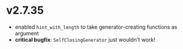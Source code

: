 # v2.7.35

* enabled `hint_with_length` to take generator-creating
  functions as argument
* **critical bugfix**: `SelfClosingGenerator` just wouldn't work!

